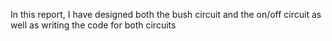 In this report, I have designed both the bush circuit and the on/off circuit as well as writing the code for both circuits
